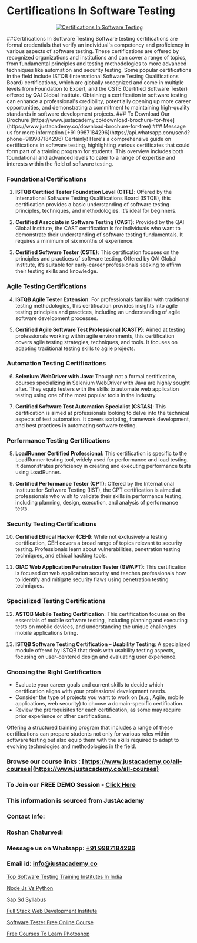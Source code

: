 # Certifications In Software Testing

<p align="center">
  <a href="https://justacademy.co/program-detail/software-testing">
    <img src="https://justacademy.co/storage2/program_images/1704700438.webp" alt="Certifications In Software Testing">
  </a>
</p>
##Certifications In Software Testing
Software testing certifications are formal credentials that verify an individual's competency and proficiency in various aspects of software testing. These certifications are offered by recognized organizations and institutions and can cover a range of topics, from fundamental principles and testing methodologies to more advanced techniques like automation and security testing. Some popular certifications in the field include ISTQB (International Software Testing Qualifications Board) certifications, which are globally recognized and come in multiple levels from Foundation to Expert, and the CSTE (Certified Software Tester) offered by QAI Global Institute. Obtaining a certification in software testing can enhance a professional's credibility, potentially opening up more career opportunities, and demonstrating a commitment to maintaining high-quality standards in software development projects.
### To Download Our Brochure [https://www.justacademy.co/download-brochure-for-free](https://www.justacademy.co/download-brochure-for-free)
### Message us for more information [+91 9987184296](https://api.whatsapp.com/send?phone=919987184296)
Certainly! Here's a comprehensive guide on certifications in software testing, highlighting various certificates that could form part of a training program for students. This overview includes both foundational and advanced levels to cater to a range of expertise and interests within the field of software testing.

### Foundational Certifications

1) **ISTQB Certified Tester Foundation Level (CTFL)**: Offered by the International Software Testing Qualifications Board (ISTQB), this certification provides a basic understanding of software testing principles, techniques, and methodologies. It’s ideal for beginners.

2) **Certified Associate in Software Testing (CAST)**: Provided by the QAI Global Institute, the CAST certification is for individuals who want to demonstrate their understanding of software testing fundamentals. It requires a minimum of six months of experience.

3) **Certified Software Tester (CSTE)**: This certification focuses on the principles and practices of software testing. Offered by QAI Global Institute, it’s suitable for early-career professionals seeking to affirm their testing skills and knowledge.

### Agile Testing Certifications

4) **ISTQB Agile Tester Extension**: For professionals familiar with traditional testing methodologies, this certification provides insights into agile testing principles and practices, including an understanding of agile software development processes.

5) **Certified Agile Software Test Professional (CASTP)**: Aimed at testing professionals working within agile environments, this certification covers agile testing strategies, techniques, and tools. It focuses on adapting traditional testing skills to agile projects.

### Automation Testing Certifications

6) **Selenium WebDriver with Java**: Though not a formal certification, courses specializing in Selenium WebDriver with Java are highly sought after. They equip testers with the skills to automate web application testing using one of the most popular tools in the industry.

7) **Certified Software Test Automation Specialist (CSTAS)**: This certification is aimed at professionals looking to delve into the technical aspects of test automation. It covers scripting, framework development, and best practices in automating software testing.

### Performance Testing Certifications

8) **LoadRunner Certified Professional**: This certification is specific to the LoadRunner testing tool, widely used for performance and load testing. It demonstrates proficiency in creating and executing performance tests using LoadRunner.

9) **Certified Performance Tester (CPT)**: Offered by the International Institute for Software Testing (IIST), the CPT certification is aimed at professionals who wish to validate their skills in performance testing, including planning, design, execution, and analysis of performance tests.

### Security Testing Certifications

10) **Certified Ethical Hacker (CEH)**: While not exclusively a testing certification, CEH covers a broad range of topics relevant to security testing. Professionals learn about vulnerabilities, penetration testing techniques, and ethical hacking tools.

11) **GIAC Web Application Penetration Tester (GWAPT)**: This certification is focused on web application security and teaches professionals how to identify and mitigate security flaws using penetration testing techniques.

### Specialized Testing Certifications

12) **ASTQB Mobile Testing Certification**: This certification focuses on the essentials of mobile software testing, including planning and executing tests on mobile devices, and understanding the unique challenges mobile applications bring.

13) **ISTQB Software Testing Certification – Usability Testing**: A specialized module offered by ISTQB that deals with usability testing aspects, focusing on user-centered design and evaluating user experience.

### Choosing the Right Certification

- Evaluate your career goals and current skills to decide which certification aligns with your professional development needs.
- Consider the type of projects you want to work on (e.g., Agile, mobile applications, web security) to choose a domain-specific certification.
- Review the prerequisites for each certification, as some may require prior experience or other certifications.

Offering a structured training program that includes a range of these certifications can prepare students not only for various roles within software testing but also equip them with the skills required to adapt to evolving technologies and methodologies in the field.

### Browse our course links : [https://www.justacademy.co/all-courses](https://www.justacademy.co/all-courses) 
### To Join our FREE DEMO Session - [Click Here](https://www.justacademy.co/register-for-course-demo)


### This information is sourced from JustAcademy
### Contact Info:
### Roshan Chaturvedi
### Message us on Whatsapp: [+91 9987184296](https://api.whatsapp.com/send?phone=919987184296)
### Email id: [info@justacademy.co](mailto:info@justacademy.co)
                
[Top Software Testing Training Institutes In India](https://www.linkedin.com/pulse/top-software-testing-training-institutes-india-v2alc?trackingId=MgszOwyu4kA%2Bku07Sf6Q6w%3D%3D&lipi=urn%3Ali%3Apage%3Ad_flagship3_company_admin%3BV3sjVNqrQV6LT8YmMJxhFA%3D%3D)

[Node Js Vs Python](https://www.linkedin.com/pulse/node-js-vs-python-justacademy-chicago-omjsf?trackingId=1jndAOk5%2FoHu6TvOqibmNA%3D%3D&lipi=urn%3Ali%3Apage%3Ad_flagship3_company_admin%3BXfdKLa%2BZRG%2B541nAJnPQxg%3D%3D)

[Sap Sd Syllabus](https://medium.com/@abhidnya.1068/sap-sd-syllabus-640bc8ec8205)

[Full Stack Web Development Institute](https://medium.com/@justacademytraining/full-stack-web-development-institute-0204b332b93f)

[Software Tester Free Online Course](https://justacademyin.github.io/justacademy/software-tester-free-online-course)

[Free Courses To Learn Photoshop](https://justacademyin.github.io/justacademy/free-courses-to-learn-photoshop)

